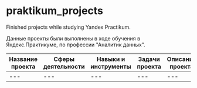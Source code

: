 # praktikum_projects
Finished projects while studying Yandex Practikum.

Данные проекты были выполнены в ходе обучения в Яндекс.Практикуме, по профессии "Аналитик данных".



**Название проекта** | **Сферы деятельности** | **Навыки и инструменты** | **Задачи проекта** | **Описание проекта** | **Ключевые слова**
--- | --- | --- | --- | --- | ---
--- | --- | --- | --- | --- | ---
